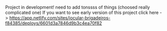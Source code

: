 Project in development!
need to add tonssss of things (choosed really complicated one)
If you want to see early version of this project click here -> https://app.netlify.com/sites/jocular-brigadeiros-f84385/deploys/6601d3a7846d9b3c4ea70f82

